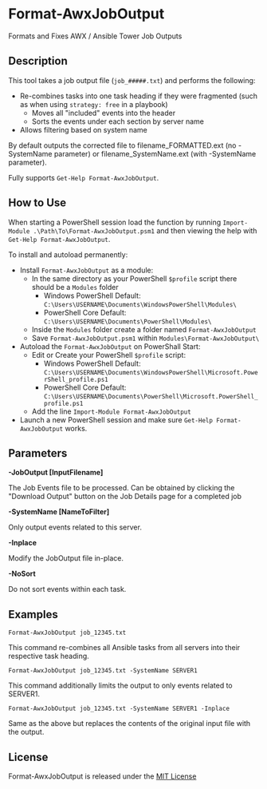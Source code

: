 # Format-AwxJobOutput

Formats and Fixes AWX / Ansible Tower Job Outputs

## Description

This tool takes a job output file (`job_#####.txt`) and performs the following:
  - Re-combines tasks into one task heading if they were fragmented (such as when using `strategy: free` in a playbook)
    - Moves all "included" events into the header
    - Sorts the events under each section by server name
  - Allows filtering based on system name

By default outputs the corrected file to filename_FORMATTED.ext (no -SystemName parameter) or filename_SystemName.ext (with -SystemName parameter).

Fully supports `Get-Help Format-AwxJobOutput`.

## How to Use

When starting a PowerShell session load the function by running `Import-Module .\Path\To\Format-AwxJobOutput.psm1` and then viewing the help with `Get-Help Format-AwxJobOutput`.

To install and autoload permanently:
- Install `Format-AwxJobOutput` as a module: 
  - In the same directory as your PowerShell `$profile` script there should be a `Modules` folder
    - Windows PowerShell Default: `C:\Users\USERNAME\Documents\WindowsPowerShell\Modules\`
    - PowerShell Core Default: `C:\Users\USERNAME\Documents\PowerShell\Modules\`
  - Inside the `Modules` folder create a folder named `Format-AwxJobOutput`
  - Save `Format-AwxJobOutput.psm1` within `Modules\Format-AwxJobOutput\`
- Autoload the `Format-AwxJobOutput` on PowerShall Start:
  - Edit or Create your PowerShell `$profile` script:
    - Windows PowerShell Default: `C:\Users\USERNAME\Documents\WindowsPowerShell\Microsoft.PowerShell_profile.ps1`
    - PowerShell Core Default: `C:\Users\USERNAME\Documents\PowerShell\Microsoft.PowerShell_profile.ps1`
  - Add the line `Import-Module Format-AwxJobOutput`
- Launch a new PowerShell session and make sure `Get-Help Format-AwxJobOutput` works.

## Parameters

**-JobOutput [InputFilename]**

The Job Events file to be processed. Can be obtained by clicking the "Download Output" button on the Job Details page for a completed job

**-SystemName [NameToFilter]**

Only output events related to this server.

**-Inplace**

Modify the JobOutput file in-place.

**-NoSort**

Do not sort events within each task.

## Examples

`Format-AwxJobOutput job_12345.txt`

This command re-combines all Ansible tasks from all servers into their respective task heading.

`Format-AwxJobOutput job_12345.txt -SystemName SERVER1`

This command additionally limits the output to only events related to SERVER1.

`Format-AwxJobOutput job_12345.txt -SystemName SERVER1 -Inplace`

Same as the above but replaces the contents of the original input file with the output.

## License

Format-AwxJobOutput is released under the [MIT License](https://opensource.org/licenses/MIT)